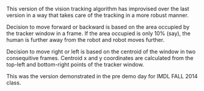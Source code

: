This version of the vision tracking algorithm has improvised over the
last version in a way that takes care of the tracking in a more robust
manner. 

Decision to move forward or backward is based on the area occupied by the 
tracker window in a frame. If the area occupied is only 10% (say), the human is further
away from the robot and robot moves further.

Decision to move right or left is based on the centroid of the window
in two consequitive frames. Centroid x and y coordinates are
calculated from the top-left and bottom-right points of the tracker
window.

This was the version demonstrated in the pre demo day for IMDL FALL 2014 class.
